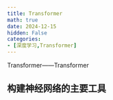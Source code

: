```yaml
---
title: Transformer
math: true
date: 2024-12-15
hidden: False
categories:
- [深度学习,Transformer]
---
```


Transformer——Transformer

<!-- more -->

## 构建神经网络的主要工具

###







